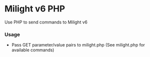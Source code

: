 # Milight v6 PHP
Use PHP to send commands to Milight v6

### Usage

  - Pass GET parameter/value pairs to milight.php (See milight.php for available commands)
